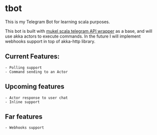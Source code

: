 # tbot

This is my Telegram Bot for learning scala purposes.

This bot is built with [mukel scala telegram API wrapper](https://github.com/mukel/telegrambot4s) as a base, and will use akka actors to execute commands. In the future I will implement webhooks support in top of akka-http library.

## Current Features:
	- Polling support
	- Command sending to an Actor

## Upcoming features
	- Actor response to user chat
	- Inline support

## Far features 
	- Webhooks support